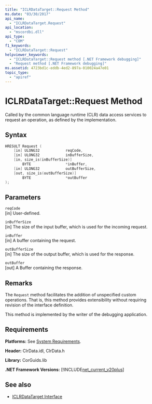 ```yaml
---
title: "ICLRDataTarget::Request Method"
ms.date: "03/30/2017"
api_name: 
  - "ICLRDataTarget.Request"
api_location: 
  - "mscordbi.dll"
api_type: 
  - "COM"
f1_keywords: 
  - "ICLRDataTarget::Request"
helpviewer_keywords: 
  - "ICLRDataTarget::Request method [.NET Framework debugging]"
  - "Request method [.NET Framework debugging]"
ms.assetid: 4723bd1c-eddb-4ed2-897a-010024a47e01
topic_type: 
  - "apiref"
---
```

# ICLRDataTarget::Request Method
Called by the common language runtime (CLR) data access services to request an operation, as defined by the implementation.  
  
## Syntax  
  
```cpp  
HRESULT Request (  
    [in] ULONG32            reqCode,  
    [in] ULONG32            inBufferSize,  
    [in, size_is(inBufferSize)]
        BYTE                *inBuffer,  
    [in] ULONG32            outBufferSize,  
    [out, size_is(outBufferSize)]
        BYTE                *outBuffer  
);  
```  
  
## Parameters  
 `reqCode`  
 [in] User-defined.  
  
 `inBufferSize`  
 [in] The size of the input buffer, which is used for the incoming request.  
  
 `inBuffer`  
 [in] A buffer containing the request.  
  
 `outBufferSize`  
 [in] The size of the output buffer, which is used for the response.  
  
 `outBuffer`  
 [out] A Buffer containing the response.  
  
## Remarks  
 The `Request` method facilitates the addition of unspecified custom operations. That is, this method provides extensibility without requiring revision of the interface definition.  
  
 This method is implemented by the writer of the debugging application.  
  
## Requirements  
 **Platforms:** See [System Requirements](../../get-started/system-requirements.md).  
  
 **Header:** ClrData.idl, ClrData.h  
  
 **Library:** CorGuids.lib  
  
 **.NET Framework Versions:** [!INCLUDE[net_current_v20plus](../../../../includes/net-current-v20plus-md.md)]  
  
## See also

- [ICLRDataTarget Interface](iclrdatatarget-interface.md)
